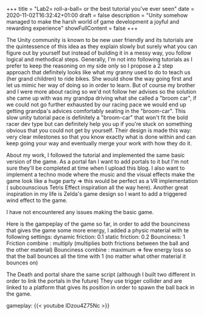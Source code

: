 +++
title = "Lab2= roll-a-ball= or the best tutorial you've ever seen"
date = 2020-11-02T16:32:42+01:00
draft = false
description = "Unity somehow managed to make the harsh world of game development a joyful and rewarding experience"
showFullContent = false
+++

The Unity community is known to be  new user friendly and its tutorials are the quintessence of this idea as they explain slowly but surely what you can figure out by yourself but instead of building it in a messy way, you follow logical and methodical steps. 
Generally, I'm not into following tutorials as I prefer to keep the reasoning on my side only so I propose a 2 step approach that definitely looks like what my granny used to do to teach us (her grand children) to ride bikes. She would show the way going first and let us mimic her way of doing so in order to learn. But of course my brother and I were more about racing so we'd not follow her advises so the solution she came up with was my grandpa driving what she called a "broom car", if we could not go further exhausted by our racing pace we would end up getting grandpa's advices comfortably seating in the "broom-car".
 This slow unity tutorial pace is definitely a "broom-car" that won't fit the bold racer dev type but can definitely help you up if you're stuck on something obvious that you could not get by yourself. Their design is made this way: very clear milestones so that you know exactly what is done within and can keep going your way and eventually merge your work with how they do it.


About my work, I followed the tutorial and implemented the same basic version of the game.
 As a portal fan I want to add portals to it but I'm not sure they'll be completed at time when I upload this blog. 
I also want to implement a techno mode where the music and the visual effects make the game look like a huge party => this would be perfect as a VR implementation ( subcounscious Tetris Effect inspiration all the way here).
Another great inspiration in my life is Zelda's game design so I want to add a triggered wind effect to the game.

I have not encountered any issues making the basic game. 

Here is the gampeplay of the game so far, in order to add the bounciness that gives the game some more energy, I added a physic material with te following settings: 
dynamic friction: 0.1
static friction: 0.2
Bounciness: 1
Friction combine : multiply (multiplies both frictions between the ball and the other material)
Bounciness combine : maximum => few energy loss so that the ball bounces all the time with 1 (no matter what other material it bounces on)

The Death and portal share the same script (although I built two different in order to link the portals in the future)
They use trigger collider and are linked to a platform that gives its position in order to spawn the ball back in the game.

gameplay: 
{{< youtube IDzou4Z75Nc >}}